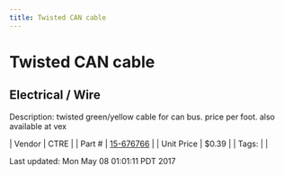 ```yaml
---
title: Twisted CAN cable
---
```


# Twisted CAN cable
## Electrical / Wire
Description: 	twisted green/yellow cable for can bus. price per foot. also available at vex 

| Vendor | CTRE | 
| Part # | [15-676766](http://www.ctr-electronics.com/cabling/can-bus-cable-10ft.html) | 
| Unit Price | $0.39 | 
| Tags: |  | 

Last updated: Mon May 08 01:01:11 PDT 2017